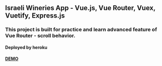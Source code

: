 ## Israeli Wineries App - Vue.js, Vue Router, Vuex, Vuetify, Express.js
### This project is built for practice and learn advanced feature of Vue Router - scroll behavior.
#### Deployed by heroku
#### [DEMO](https://israeli-wine-app.herokuapp.com)
